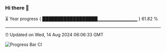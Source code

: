 ### Hi there 👋

⏳ Year progress { ██████████████████▁▁▁▁▁▁▁▁▁▁▁▁ } 61.82 %

---

⏰ Updated on Wed, 14 Aug 2024 06:06:33 GMT

![Progress Bar CI](https://github.com/liununu/liununu/workflows/Progress%20Bar%20CI/badge.svg)
